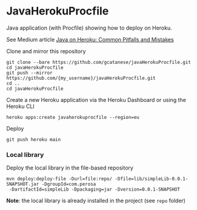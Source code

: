 # JavaHerokuProcfile

Java application (with Procfile) showing how to deploy on Heroku. 

See Medium article [Java on Heroku: Common Pitfalls and Mistakes](https://medium.com/geekculture/java-on-heroku-common-pitfalls-and-mistakes-40f8ea32f104)

Clone and mirror this repository
```
git clone --bare https://github.com/gcatanese/javaHerokuProcfile.git
cd javaHerokuProcfile
git push --mirror https://github.com/{my_username}/javaHerokuProcfile.git
cd ..
cd javaHerokuProcfile
```

Create a new Heroku application via the Heroku Dashboard or using the Heroku CLI
```
heroku apps:create javaherokuprocfile --region=eu
```
Deploy
```
git push heroku main
```

### Local library

Deploy the local library in the file-based repository
```
mvn deploy:deploy-file -Durl=file:repo/ -Dfile=lib/simpleLib-0.0.1-SNAPSHOT.jar -DgroupId=com.perosa 
 -DartifactId=simpleLib -Dpackaging=jar -Dversion=0.0.1-SNAPSHOT
```

**Note**: the local library is already installed in the project (see `repo` folder)